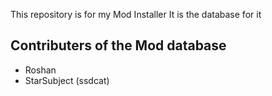 This repository is for my Mod Installer
It is the database for it

## Contributers of the Mod database
* Roshan
* StarSubject (ssdcat)
